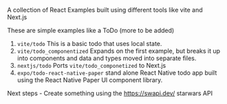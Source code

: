 A collection of React Examples built using different tools like vite and Next.js

These are simple examples like a ToDo (more to be added)

1. `vite/todo` This is a basic todo that uses local state.
2. `vite/todo_componentized` Expands on the first example, but breaks it up into components and data and types moved into separate files.
3. `nextjs/todo` Ports `vite/todo_componetized` to Next.js
4. `expo/todo-react-native-paper` stand alone React Native todo app built using the React Native Paper UI component library.

Next steps - Create something using the https://swapi.dev/ starwars API
